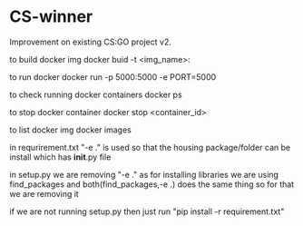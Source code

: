 # CS-winner

Improvement on existing CS:GO project v2.

to build docker img
docker buid -t <img_name>:<tagname> <location>

to run docker 
docker run -p 5000:5000 -e PORT=5000 <image id>

to check running docker containers
docker ps

to stop docker container
docker stop <container_id>
 

 to list docker img
 docker images


 in requrirement.txt "-e ." is used so that the housing package/folder can be install which has __init__.py file
  
 in setup.py we are removing "-e ." as for installing libraries we are using find_packages and both(find_packages,-e .) does the same thing so for that we are removing it

 if we are not running setup.py then just run "pip install -r requirement.txt"